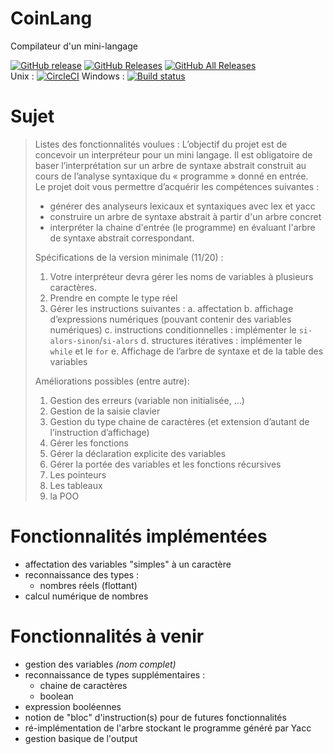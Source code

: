 # CoinLang
Compilateur d'un mini-langage

[![GitHub release](https://img.shields.io/github/release/TristanEduProjet/CoinLang.svg)](https://github.com/TristanEduProjet/CoinLang/releases)
[![GitHub Releases](https://img.shields.io/github/downloads/TristanEduProjet/CoinLang/latest/total.svg)](https://github.com/TristanEduProjet/CoinLang/releases)
[![GitHub All Releases](https://img.shields.io/github/downloads/TristanEduProjet/CoinLang/total.svg)](https://github.com/TristanEduProjet/CoinLang/releases)  
Unix : [![CircleCI](https://circleci.com/gh/TristanEduProjet/CoinLang.svg?style=svg)](https://circleci.com/gh/TristanEduProjet/CoinLang)
Windows : [![Build status](https://ci.appveyor.com/api/projects/status/c62tf4yj8a6i41sf/branch/master?svg=true)](https://ci.appveyor.com/project/TristanEduProjet/coinlang/branch/master)

# Sujet

> Listes des fonctionnalités voulues :
> L’objectif du projet est de concevoir un interpréteur pour un mini langage.
> Il est obligatoire de baser l’interprétation sur un arbre de syntaxe abstrait construit au cours de l’analyse syntaxique du « programme » donné en entrée.  
> Le projet doit vous permettre d’acquérir les compétences suivantes :
>   * générer des analyseurs lexicaux et syntaxiques avec lex et yacc
>   * construire un arbre de syntaxe abstrait à partir d'un arbre concret
>   * interpréter la chaine d'entrée (le programme) en évaluant l'arbre de syntaxe abstrait correspondant.
> 
> Spécifications de la version minimale (11/20) :
>   1. Votre interpréteur devra gérer les noms de variables à plusieurs caractères.
>   2. Prendre en compte le type réel
>   3. Gérer les instructions suivantes :
>     a. affectation
>     b. affichage d’expressions numériques (pouvant contenir des variables numériques)
>     c. instructions conditionnelles : implémenter le `si-alors-sinon`/`si-alors`
>     d. structures itératives : implémenter le `while` et le `for`
>     e. Affichage de l’arbre de syntaxe et de la table des variables
> 
> Améliorations possibles (entre autre):
>   1. Gestion des erreurs (variable non initialisée, …)
>   2. Gestion de la saisie clavier
>   3. Gestion du type chaine de caractères (et extension d’autant de l’instruction d’affichage)
>   4. Gérer les fonctions
>   5. Gérer la déclaration explicite des variables
>   6. Gérer la portée des variables et les fonctions récursives
>   7. Les pointeurs
>   8. Les tableaux
>   9. la POO


# Fonctionnalités implémentées

* affectation des variables "simples" à un caractère
* reconnaissance des types :
    * nombres réels (flottant)
* calcul numérique de nombres


# Fonctionnalités à venir

* gestion des variables _(nom complet)_
* reconnaissance de types supplémentaires :
    * chaine de caractères
    * boolean
* expression booléennes
* notion de "bloc" d'instruction(s) pour de futures fonctionnalités
* ré-implémentation de l'arbre stockant le programme généré par Yacc
* gestion basique de l'output
